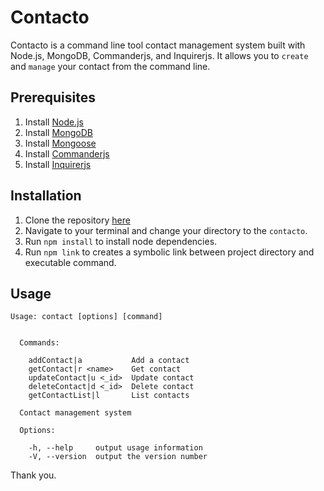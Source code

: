 # Contacto
Contacto is a command line tool contact management system built with Node.js, MongoDB, Commanderjs, and Inquirerjs. It allows you to `create` and `manage` your contact from the command line.


## Prerequisites
1. Install [Node.js](https://nodejs.org/en/)
2. Install [MongoDB](https://www.mongodb.org/downloads/)
3. Install [Mongoose](http://mongoosejs.com/)
4. Install [Commanderjs](https://github.com/tj/commander.js)
5. Install [Inquirerjs](https://github.com/SBoudrias/Inquirer.js/)


## Installation
1. Clone the repository [here](https://github.com/mentrie/contacto)
2. Navigate to your terminal and change your directory to the `contacto`.
3. Run `npm install` to install node dependencies.
4. Run `npm link` to creates a symbolic link between project directory and executable command.

## Usage
```
Usage: contact [options] [command]


  Commands:

    addContact|a           Add a contact
    getContact|r <name>    Get contact
    updateContact|u <_id>  Update contact
    deleteContact|d <_id>  Delete contact
    getContactList|l       List contacts

  Contact management system

  Options:

    -h, --help     output usage information
    -V, --version  output the version number
```

Thank you.
